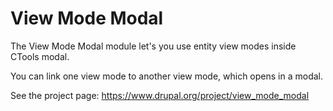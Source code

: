 View Mode Modal
===============

The View Mode Modal module let's you use entity view modes inside CTools modal.

You can link one view mode to another view mode, which opens in a modal.

See the project page: https://www.drupal.org/project/view_mode_modal
